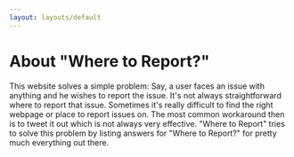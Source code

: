```yaml
---
layout: layouts/default
---
```


# About "Where to Report?"

This website solves a simple problem: Say, a user faces an issue with anything and he wishes to report the issue. It's not always straightforward where to report that issue. Sometimes it's really difficult to find the right webpage or place to report issues on. The most common workaround then is to tweet it out which is not always very effective. "Where to Report" tries to solve this problem by listing answers for "Where to Report?" for pretty much everything out there.
